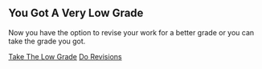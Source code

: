 ## You Got A Very Low Grade

Now you have the option to revise your work for a better grade or you can take the grade you got.

[Take The Low Grade]()
[Do Revisions](grade-improves.md)